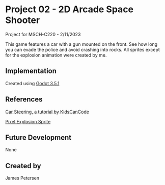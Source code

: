 # Project 02 - 2D Arcade Space Shooter
Project for MSCH-C220 - 2/11/2023

This game features a car with a gun mounted on the front. See how long you can evade the police and avoid crashing into rocks. All sprites except for the explosion animation were created by me. 
## Implementation
Created using [Godot 3.5.1](https://godotengine.org/download)
## References
[Car Steering, a tutorial by KidsCanCode](http://kidscancode.org/godot_recipes/3.x/2d/car_steering/)

[Pixel Explosion Sprite](https://opengameart.org/content/pixel-explosion-12-frames)
## Future Development
None
## Created by
James Petersen
